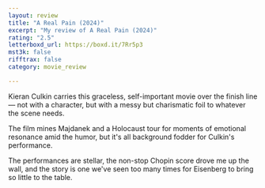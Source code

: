 ```yaml
---
layout: review
title: "A Real Pain (2024)"
excerpt: "My review of A Real Pain (2024)"
rating: "2.5"
letterboxd_url: https://boxd.it/7Rr5p3
mst3k: false
rifftrax: false
category: movie_review

---
```


Kieran Culkin carries this graceless, self-important movie over the finish line — not with a character, but with a messy but charismatic foil to whatever the scene needs.

The film mines Majdanek and a Holocaust tour for moments of emotional resonance amid the humor, but it's all background fodder for Culkin's performance.

The performances are stellar, the non-stop Chopin score drove me up the wall, and the story is one we've seen too many times for Eisenberg to bring so little to the table.